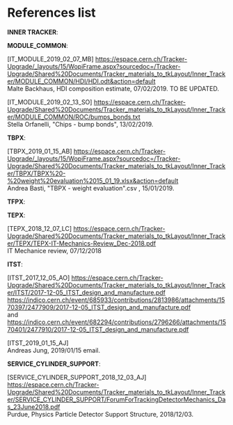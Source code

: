# References list


**INNER TRACKER**:



**MODULE_COMMON**:

[IT_MODULE_2019_02_07_MB] https://espace.cern.ch/Tracker-Upgrade/_layouts/15/WopiFrame.aspx?sourcedoc=/Tracker-Upgrade/Shared%20Documents/Tracker_materials_to_tkLayout/Inner_Tracker/MODULE_COMMON/HDI/HDI.odt&action=default  
Malte Backhaus, HDI composition estimate, 07/02/2019. TO BE UPDATED.

[IT_MODULE_2019_02_13_SO] https://espace.cern.ch/Tracker-Upgrade/Shared%20Documents/Tracker_materials_to_tkLayout/Inner_Tracker/MODULE_COMMON/ROC/bumps_bonds.txt  
Stella Orfanelli, "Chips - bump bonds", 13/02/2019.



**TBPX**: 

[TBPX_2019_01_15_AB] https://espace.cern.ch/Tracker-Upgrade/_layouts/15/WopiFrame.aspx?sourcedoc=/Tracker-Upgrade/Shared%20Documents/Tracker_materials_to_tkLayout/Inner_Tracker/TBPX/TBPX%20-%20weight%20evaluation%2015_01_19.xlsx&action=default  
Andrea Basti, "TBPX - weight evaluation".csv , 15/01/2019.



**TFPX**:



**TEPX**:

[TEPX_2018_12_07_LC] https://espace.cern.ch/Tracker-Upgrade/Shared%20Documents/Tracker_materials_to_tkLayout/Inner_Tracker/TEPX/TEPX-IT-Mechanics-Review_Dec-2018.pdf  
IT Mechanice review, 07/12/2018



**ITST**:

[ITST_2017_12_05_AO] https://espace.cern.ch/Tracker-Upgrade/Shared%20Documents/Tracker_materials_to_tkLayout/Inner_Tracker/ITST/2017-12-05_ITST_design_and_manufacture.pdf  
https://indico.cern.ch/event/685933/contributions/2813986/attachments/1570397/2477909/2017-12-05_ITST_design_and_manufacture.pdf   
and  
https://indico.cern.ch/event/682294/contributions/2796266/attachments/1570401/2477910/2017-12-05_ITST_design_and_manufacture.pdf  

[ITST_2019_01_15_AJ]   
Andreas Jung, 2019/01/15 email.



**SERVICE_CYLINDER_SUPPORT**: 

[SERVICE_CYLINDER_SUPPORT_2018_12_03_AJ] https://espace.cern.ch/Tracker-Upgrade/Shared%20Documents/Tracker_materials_to_tkLayout/Inner_Tracker/SERVICE_CYLINDER_SUPPORT/ForumForTrackingDetectorMechanics_Das_23June2018.pdf  
Purdue, Physics Particle Detector Support Structure, 2018/12/03.







